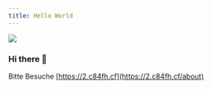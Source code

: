```yaml
---
title: Hello World
---
```

![](https://avatars.githubusercontent.com/u/117023299?v=4)

### Hi there 👋

Bitte Besuche [https://2.c84fh.cf](https://2.c84fh.cf/about)
